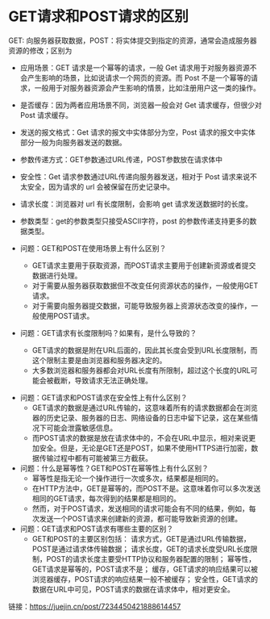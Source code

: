 # GET请求和POST请求的区别

GET: 向服务器获取数据，POST：将实体提交到指定的资源，通常会造成服务器资源的修改；区别为
* 应用场景：GET 请求是一个幂等的请求，一般 Get 请求用于对服务器资源不会产生影响的场景，比如说请求一个网页的资源。而 Post 不是一个幂等的请求，一般用于对服务器资源会产生影响的情景，比如注册用户这一类的操作。
* 是否缓存：因为两者应用场景不同，浏览器一般会对 Get 请求缓存，但很少对 Post 请求缓存。
* 发送的报文格式：Get 请求的报文中实体部分为空，Post 请求的报文中实体部分一般为向服务器发送的数据。
* 参数传递方式：GET参数通过URL传递，POST参数放在请求体中
* 安全性：Get 请求参数通过URL传递向服务器发送，相对于 Post 请求来说不太安全，因为请求的 url 会被保留在历史记录中。
* 请求长度：浏览器对 url 有长度限制，会影响 get 请求发送数据时的长度。
* 参数类型：get的参数类型只接受ASCII字符，post 的参数传递支持更多的数据类型。

* 问题：GET和POST在使用场景上有什么区别？
    - GET请求主要用于获取资源，而POST请求主要用于创建新资源或者提交数据进行处理。
    - 对于需要从服务器获取数据但不改变任何资源状态的操作，一般使用GET请求。
    - 对于需要向服务器提交数据，可能导致服务器上资源状态改变的操作，一般使用POST请求。
* 问题：GET请求有长度限制吗？如果有，是什么导致的？
    - GET请求的数据是附在URL后面的，因此其长度会受到URL长度限制，而这个限制主要是由浏览器和服务器决定的。
    - 大多数浏览器和服务器都会对URL长度有所限制，超过这个长度的URL可能会被截断，导致请求无法正确处理。
- 问题：GET请求和POST请求在安全性上有什么区别？
    - GET请求的数据是通过URL传输的，这意味着所有的请求数据都会在浏览器的历史记录、服务器的日志、网络设备的日志中留下记录，这在某些情况下可能会泄露敏感信息。
    - 而POST请求的数据是放在请求体中的，不会在URL中显示，相对来说更加安全。但是，无论是GET还是POST，如果不使用HTTPS进行加密，数据传输过程中都有可能被第三方截获。
- 问题：什么是幂等性？GET和POST在幂等性上有什么区别？
    - 幂等性是指无论一个操作进行一次或多次，结果都是相同的。
    - 在HTTP方法中，GET是幂等的，而POST不是。这意味着你可以多次发送相同的GET请求，每次得到的结果都是相同的。
    - 然而，对于POST请求，发送相同的请求可能会有不同的结果，例如，每次发送一个POST请求来创建新的资源，都可能导致新资源的创建。
- 问题：GET请求和POST请求有哪些主要的区别？
    - GET和POST的主要区别包括：
    请求方式，GET是通过URL传输数据，POST是通过请求体传输数据；
    请求长度，GET的请求长度受URL长度限制，POST的请求长度主要受HTTP协议和服务器配置的限制；
    幂等性，GET请求是幂等的，POST请求不是；
    缓存，GET请求的响应结果可以被浏览器缓存，POST请求的响应结果一般不被缓存；
    安全性，GET请求的数据在URL中可见，POST请求的数据在请求体中，相对更安全。

链接：https://juejin.cn/post/7234450421888614457
